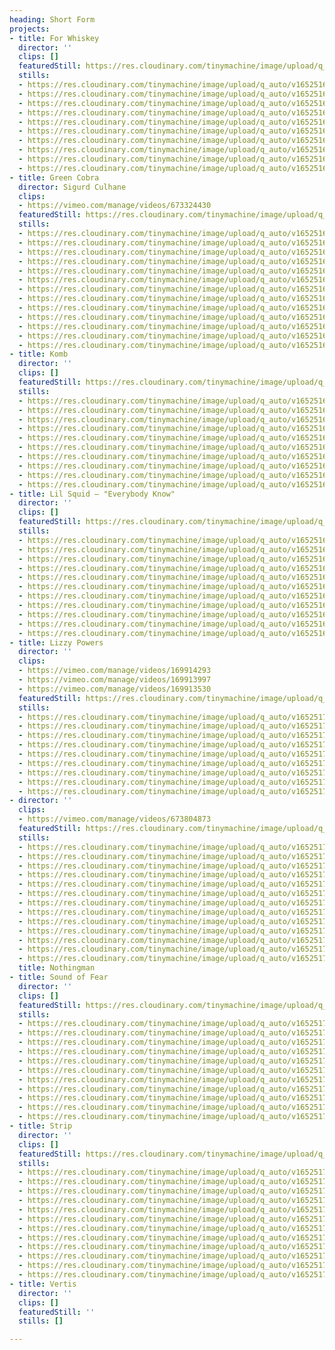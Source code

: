 ```yaml
---
heading: Short Form
projects:
- title: For Whiskey
  director: ''
  clips: []
  featuredStill: https://res.cloudinary.com/tinymachine/image/upload/q_auto/v1652516685/andrew-aiello/portfolio/for-whiskey-10_r4wsbd.jpg
  stills:
  - https://res.cloudinary.com/tinymachine/image/upload/q_auto/v1652516685/andrew-aiello/portfolio/for-whiskey-10_r4wsbd.jpg
  - https://res.cloudinary.com/tinymachine/image/upload/q_auto/v1652516685/andrew-aiello/portfolio/for-whiskey-09_te83eg.jpg
  - https://res.cloudinary.com/tinymachine/image/upload/q_auto/v1652516685/andrew-aiello/portfolio/for-whiskey-08_nivrn8.jpg
  - https://res.cloudinary.com/tinymachine/image/upload/q_auto/v1652516685/andrew-aiello/portfolio/for-whiskey-07_vom7y6.jpg
  - https://res.cloudinary.com/tinymachine/image/upload/q_auto/v1652516685/andrew-aiello/portfolio/for-whiskey-06_tv3y9n.jpg
  - https://res.cloudinary.com/tinymachine/image/upload/q_auto/v1652516684/andrew-aiello/portfolio/for-whiskey-05_ii682j.jpg
  - https://res.cloudinary.com/tinymachine/image/upload/q_auto/v1652516684/andrew-aiello/portfolio/for-whiskey-04_xm9agy.jpg
  - https://res.cloudinary.com/tinymachine/image/upload/q_auto/v1652516684/andrew-aiello/portfolio/for-whiskey-03_iozcsh.jpg
  - https://res.cloudinary.com/tinymachine/image/upload/q_auto/v1652516684/andrew-aiello/portfolio/for-whiskey-02_zo8wra.jpg
  - https://res.cloudinary.com/tinymachine/image/upload/q_auto/v1652516684/andrew-aiello/portfolio/for-whiskey-01_kaip5v.jpg
- title: Green Cobra
  director: Sigurd Culhane
  clips:
  - https://vimeo.com/manage/videos/673324430
  featuredStill: https://res.cloudinary.com/tinymachine/image/upload/q_auto/v1652516746/andrew-aiello/portfolio/green-cobra-13_gvgt7c.jpg
  stills:
  - https://res.cloudinary.com/tinymachine/image/upload/q_auto/v1652516746/andrew-aiello/portfolio/green-cobra-13_gvgt7c.jpg
  - https://res.cloudinary.com/tinymachine/image/upload/q_auto/v1652516747/andrew-aiello/portfolio/green-cobra-12_abxg3f.jpg
  - https://res.cloudinary.com/tinymachine/image/upload/q_auto/v1652516747/andrew-aiello/portfolio/green-cobra-11_ogwgpb.jpg
  - https://res.cloudinary.com/tinymachine/image/upload/q_auto/v1652516747/andrew-aiello/portfolio/green-cobra-10_bkfu3q.jpg
  - https://res.cloudinary.com/tinymachine/image/upload/q_auto/v1652516746/andrew-aiello/portfolio/green-cobra-09_hqfeoc.jpg
  - https://res.cloudinary.com/tinymachine/image/upload/q_auto/v1652516746/andrew-aiello/portfolio/green-cobra-08_bkwwec.jpg
  - https://res.cloudinary.com/tinymachine/image/upload/q_auto/v1652516746/andrew-aiello/portfolio/green-cobra-07_elz7ao.jpg
  - https://res.cloudinary.com/tinymachine/image/upload/q_auto/v1652516746/andrew-aiello/portfolio/green-cobra-06_veo9zp.jpg
  - https://res.cloudinary.com/tinymachine/image/upload/q_auto/v1652516742/andrew-aiello/portfolio/green-cobra-05_qoskqn.jpg
  - https://res.cloudinary.com/tinymachine/image/upload/q_auto/v1652516742/andrew-aiello/portfolio/green-cobra-04_f7srga.jpg
  - https://res.cloudinary.com/tinymachine/image/upload/q_auto/v1652516742/andrew-aiello/portfolio/green-cobra-03_rqkbqs.jpg
  - https://res.cloudinary.com/tinymachine/image/upload/q_auto/v1652516742/andrew-aiello/portfolio/green-cobra-02_rvilp9.jpg
  - https://res.cloudinary.com/tinymachine/image/upload/q_auto/v1652516741/andrew-aiello/portfolio/green-cobra-01_ektji2.jpg
- title: Komb
  director: ''
  clips: []
  featuredStill: https://res.cloudinary.com/tinymachine/image/upload/q_auto/v1652516789/andrew-aiello/portfolio/komb-10_ljno3t.jpg
  stills:
  - https://res.cloudinary.com/tinymachine/image/upload/q_auto/v1652516789/andrew-aiello/portfolio/komb-10_ljno3t.jpg
  - https://res.cloudinary.com/tinymachine/image/upload/q_auto/v1652516789/andrew-aiello/portfolio/komb-09_i3a2gd.jpg
  - https://res.cloudinary.com/tinymachine/image/upload/q_auto/v1652516789/andrew-aiello/portfolio/komb-08_donasg.jpg
  - https://res.cloudinary.com/tinymachine/image/upload/q_auto/v1652516789/andrew-aiello/portfolio/komb-07_p7ihb2.jpg
  - https://res.cloudinary.com/tinymachine/image/upload/q_auto/v1652516787/andrew-aiello/portfolio/komb-06_kf4auh.jpg
  - https://res.cloudinary.com/tinymachine/image/upload/q_auto/v1652516788/andrew-aiello/portfolio/komb-05_b33bnm.jpg
  - https://res.cloudinary.com/tinymachine/image/upload/q_auto/v1652516788/andrew-aiello/portfolio/komb-04_bufw7x.jpg
  - https://res.cloudinary.com/tinymachine/image/upload/q_auto/v1652516788/andrew-aiello/portfolio/komb-03_ohpi1a.jpg
  - https://res.cloudinary.com/tinymachine/image/upload/q_auto/v1652516786/andrew-aiello/portfolio/komb-02_y1j8ve.jpg
  - https://res.cloudinary.com/tinymachine/image/upload/q_auto/v1652516786/andrew-aiello/portfolio/komb-01_pnldfx.jpg
- title: Lil Squid — "Everybody Know"
  director: ''
  clips: []
  featuredStill: https://res.cloudinary.com/tinymachine/image/upload/q_auto/v1652516962/andrew-aiello/portfolio/lil-squid-ek-11_lq2kfb.jpg
  stills:
  - https://res.cloudinary.com/tinymachine/image/upload/q_auto/v1652516962/andrew-aiello/portfolio/lil-squid-ek-11_lq2kfb.jpg
  - https://res.cloudinary.com/tinymachine/image/upload/q_auto/v1652516962/andrew-aiello/portfolio/lil-squid-ek-10_gantzc.jpg
  - https://res.cloudinary.com/tinymachine/image/upload/q_auto/v1652516963/andrew-aiello/portfolio/lil-squid-ek-09_pfkllr.jpg
  - https://res.cloudinary.com/tinymachine/image/upload/q_auto/v1652516963/andrew-aiello/portfolio/lil-squid-ek-08_g2hgls.jpg
  - https://res.cloudinary.com/tinymachine/image/upload/q_auto/v1652516963/andrew-aiello/portfolio/lil-squid-ek-07_l6wykv.jpg
  - https://res.cloudinary.com/tinymachine/image/upload/q_auto/v1652516962/andrew-aiello/portfolio/lil-squid-ek-06_ofedkj.jpg
  - https://res.cloudinary.com/tinymachine/image/upload/q_auto/v1652516963/andrew-aiello/portfolio/lil-squid-ek-05_b8mq2l.jpg
  - https://res.cloudinary.com/tinymachine/image/upload/q_auto/v1652516957/andrew-aiello/portfolio/lil-squid-ek-04_jrrmxn.jpg
  - https://res.cloudinary.com/tinymachine/image/upload/q_auto/v1652516961/andrew-aiello/portfolio/lil-squid-ek-03_y0h9oz.jpg
  - https://res.cloudinary.com/tinymachine/image/upload/q_auto/v1652516956/andrew-aiello/portfolio/lil-squid-ek-02_hvylw7.jpg
  - https://res.cloudinary.com/tinymachine/image/upload/q_auto/v1652516950/andrew-aiello/portfolio/lil-squid-ek-01_vlw552.jpg
- title: Lizzy Powers
  director: ''
  clips:
  - https://vimeo.com/manage/videos/169914293
  - https://vimeo.com/manage/videos/169913997
  - https://vimeo.com/manage/videos/169913530
  featuredStill: https://res.cloudinary.com/tinymachine/image/upload/q_auto/v1652517042/andrew-aiello/portfolio/lizzy-powers-09_fdxaga.jpg
  stills:
  - https://res.cloudinary.com/tinymachine/image/upload/q_auto/v1652517042/andrew-aiello/portfolio/lizzy-powers-09_fdxaga.jpg
  - https://res.cloudinary.com/tinymachine/image/upload/q_auto/v1652517042/andrew-aiello/portfolio/lizzy-powers-08_hetvg3.jpg
  - https://res.cloudinary.com/tinymachine/image/upload/q_auto/v1652517042/andrew-aiello/portfolio/lizzy-powers-07_t4vp6g.jpg
  - https://res.cloudinary.com/tinymachine/image/upload/q_auto/v1652517042/andrew-aiello/portfolio/lizzy-powers-06_sjxuzf.jpg
  - https://res.cloudinary.com/tinymachine/image/upload/q_auto/v1652517042/andrew-aiello/portfolio/lizzy-powers-05_qnqz2n.jpg
  - https://res.cloudinary.com/tinymachine/image/upload/q_auto/v1652517042/andrew-aiello/portfolio/lizzy-powers-04_auf4th.jpg
  - https://res.cloudinary.com/tinymachine/image/upload/q_auto/v1652517041/andrew-aiello/portfolio/lizzy-powers-03_kkrpem.jpg
  - https://res.cloudinary.com/tinymachine/image/upload/q_auto/v1652517041/andrew-aiello/portfolio/lizzy-powers-02_lif4o3.jpg
  - https://res.cloudinary.com/tinymachine/image/upload/q_auto/v1652517042/andrew-aiello/portfolio/lizzy-powers-01_vvknw4.jpg
- director: ''
  clips:
  - https://vimeo.com/manage/videos/673804873
  featuredStill: https://res.cloudinary.com/tinymachine/image/upload/q_auto/v1652517138/andrew-aiello/portfolio/nothingman-13_whe3nh.jpg
  stills:
  - https://res.cloudinary.com/tinymachine/image/upload/q_auto/v1652517138/andrew-aiello/portfolio/nothingman-13_whe3nh.jpg
  - https://res.cloudinary.com/tinymachine/image/upload/q_auto/v1652517138/andrew-aiello/portfolio/nothingman-12_jz9vdm.jpg
  - https://res.cloudinary.com/tinymachine/image/upload/q_auto/v1652517138/andrew-aiello/portfolio/nothingman-11_l4op9t.jpg
  - https://res.cloudinary.com/tinymachine/image/upload/q_auto/v1652517138/andrew-aiello/portfolio/nothingman-10_yh9bjk.jpg
  - https://res.cloudinary.com/tinymachine/image/upload/q_auto/v1652517138/andrew-aiello/portfolio/nothingman-09_siag3p.jpg
  - https://res.cloudinary.com/tinymachine/image/upload/q_auto/v1652517136/andrew-aiello/portfolio/nothingman-08_lgd17u.jpg
  - https://res.cloudinary.com/tinymachine/image/upload/q_auto/v1652517137/andrew-aiello/portfolio/nothingman-07_tszema.jpg
  - https://res.cloudinary.com/tinymachine/image/upload/q_auto/v1652517135/andrew-aiello/portfolio/nothingman-06_zwaqfl.jpg
  - https://res.cloudinary.com/tinymachine/image/upload/q_auto/v1652517137/andrew-aiello/portfolio/nothingman-05_wh5jsy.jpg
  - https://res.cloudinary.com/tinymachine/image/upload/q_auto/v1652517138/andrew-aiello/portfolio/nothingman-04_plma3z.jpg
  - https://res.cloudinary.com/tinymachine/image/upload/q_auto/v1652517138/andrew-aiello/portfolio/nothingman-03_ruq93t.jpg
  - https://res.cloudinary.com/tinymachine/image/upload/q_auto/v1652517137/andrew-aiello/portfolio/nothingman-02_u96c7b.jpg
  - https://res.cloudinary.com/tinymachine/image/upload/q_auto/v1652517137/andrew-aiello/portfolio/nothingman-01_wc9q0w.jpg
  title: Nothingman
- title: Sound of Fear
  director: ''
  clips: []
  featuredStill: https://res.cloudinary.com/tinymachine/image/upload/q_auto/v1652517210/andrew-aiello/portfolio/sound-of-fear-11_eoijg7.jpg
  stills:
  - https://res.cloudinary.com/tinymachine/image/upload/q_auto/v1652517210/andrew-aiello/portfolio/sound-of-fear-11_eoijg7.jpg
  - https://res.cloudinary.com/tinymachine/image/upload/q_auto/v1652517210/andrew-aiello/portfolio/sound-of-fear-10_fgiuwe.jpg
  - https://res.cloudinary.com/tinymachine/image/upload/q_auto/v1652517210/andrew-aiello/portfolio/sound-of-fear-09_paatvz.jpg
  - https://res.cloudinary.com/tinymachine/image/upload/q_auto/v1652517210/andrew-aiello/portfolio/sound-of-fear-08_n1y6qg.jpg
  - https://res.cloudinary.com/tinymachine/image/upload/q_auto/v1652517210/andrew-aiello/portfolio/sound-of-fear-07_ely5rr.jpg
  - https://res.cloudinary.com/tinymachine/image/upload/q_auto/v1652517210/andrew-aiello/portfolio/sound-of-fear-06_b0zyyj.jpg
  - https://res.cloudinary.com/tinymachine/image/upload/q_auto/v1652517210/andrew-aiello/portfolio/sound-of-fear-05_c9vcmg.jpg
  - https://res.cloudinary.com/tinymachine/image/upload/q_auto/v1652517208/andrew-aiello/portfolio/sound-of-fear-04_mbbj7q.jpg
  - https://res.cloudinary.com/tinymachine/image/upload/q_auto/v1652517206/andrew-aiello/portfolio/sound-of-fear-03_zxt3yu.jpg
  - https://res.cloudinary.com/tinymachine/image/upload/q_auto/v1652517206/andrew-aiello/portfolio/sound-of-fear-02_y0emjn.jpg
  - https://res.cloudinary.com/tinymachine/image/upload/q_auto/v1652517205/andrew-aiello/portfolio/sound-of-fear-01_mrv1se.jpg
- title: Strip
  director: ''
  clips: []
  featuredStill: https://res.cloudinary.com/tinymachine/image/upload/q_auto/v1652517264/andrew-aiello/portfolio/strip-12_mvmnwq.jpg
  stills:
  - https://res.cloudinary.com/tinymachine/image/upload/q_auto/v1652517264/andrew-aiello/portfolio/strip-12_mvmnwq.jpg
  - https://res.cloudinary.com/tinymachine/image/upload/q_auto/v1652517264/andrew-aiello/portfolio/strip-11_sbx7wl.jpg
  - https://res.cloudinary.com/tinymachine/image/upload/q_auto/v1652517264/andrew-aiello/portfolio/strip-10_cerg9a.jpg
  - https://res.cloudinary.com/tinymachine/image/upload/q_auto/v1652517264/andrew-aiello/portfolio/strip-09_yu7h6j.jpg
  - https://res.cloudinary.com/tinymachine/image/upload/q_auto/v1652517264/andrew-aiello/portfolio/strip-08_v6dray.jpg
  - https://res.cloudinary.com/tinymachine/image/upload/q_auto/v1652517263/andrew-aiello/portfolio/strip-07_oz1mad.jpg
  - https://res.cloudinary.com/tinymachine/image/upload/q_auto/v1652517264/andrew-aiello/portfolio/strip-06_bxnsb4.jpg
  - https://res.cloudinary.com/tinymachine/image/upload/q_auto/v1652517264/andrew-aiello/portfolio/strip-05_ekojip.jpg
  - https://res.cloudinary.com/tinymachine/image/upload/q_auto/v1652517263/andrew-aiello/portfolio/strip-04_hxsbta.jpg
  - https://res.cloudinary.com/tinymachine/image/upload/q_auto/v1652517263/andrew-aiello/portfolio/strip-03_ufnal1.jpg
  - https://res.cloudinary.com/tinymachine/image/upload/q_auto/v1652517263/andrew-aiello/portfolio/strip-02_gp5nek.jpg
  - https://res.cloudinary.com/tinymachine/image/upload/q_auto/v1652517262/andrew-aiello/portfolio/strip-01_onr8dh.jpg
- title: Vertis
  director: ''
  clips: []
  featuredStill: ''
  stills: []

---
```

